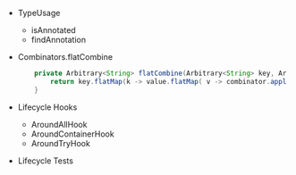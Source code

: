 - TypeUsage
  - isAnnotated
  - findAnnotation

- Combinators.flatCombine
    ```java
        private Arbitrary<String> flatCombine(Arbitrary<String> key, Arbitrary<String> value, Combinators.F2<String, String, Arbitrary<String>> combinator) {
            return key.flatMap(k -> value.flatMap( v -> combinator.apply(k, v)));
        }
    ```

- Lifecycle Hooks
  - AroundAllHook
  - AroundContainerHook
  - AroundTryHook

- Lifecycle Tests
